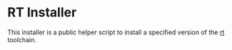 # RT Installer
This installer is a public helper script to install a specified version of the [rt](https://github.com/RadarRelay/rt) toolchain.